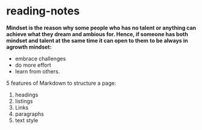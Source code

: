 # reading-notes

**Mindset is the reason why some people who has no talent or anything can achieve what they dream and ambious for. Hence, if someone has both mindset and talent at the same  time it can open to them**
**to be always in agrowth mindset:**
- embrace challenges
- do more effort
- learn from others.

5 features of Markdown to structure a page:

1. headings
2. listings
3. Links
4. paragraphs
5. text style



